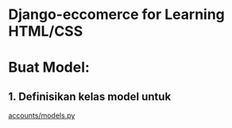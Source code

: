 # Django-eccomerce for Learning HTML/CSS

# Buat Model:

## 1. Definisikan kelas model untuk

[accounts/models.py](https://github.com/hermantoXYZ/django-eccomerce/accounts/models.py)



